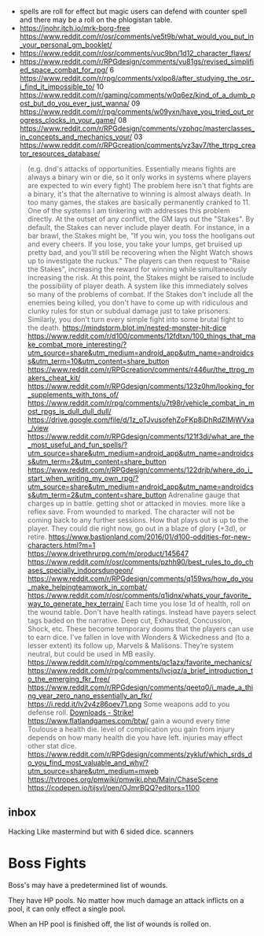 - spells are roll for effect but magic users can defend with counter spell and there may be a roll on the phlogistan table.
- https://jnohr.itch.io/mrk-borg-free
https://www.reddit.com/r/osr/comments/ve5t9b/what_would_you_put_in_your_personal_gm_booklet/
- https://www.reddit.com/r/osr/comments/vuc9bn/1d12_character_flaws/
- https://www.reddit.com/r/RPGdesign/comments/vu81gs/revised_simplified_space_combat_for_rpg/
6 https://www.reddit.com/r/rpg/comments/vxlpo8/after_studying_the_osr_i_find_it_impossible_to/
10 https://www.reddit.com/r/gaming/comments/w0q6ez/kind_of_a_dumb_post_but_do_you_ever_just_wanna/
09 https://www.reddit.com/r/rpg/comments/w09yxn/have_you_tried_out_progress_clocks_in_your_game/
08 https://www.reddit.com/r/RPGdesign/comments/vzphqc/masterclasses_in_concepts_and_mechanics_your/
03 https://www.reddit.com/r/RPGcreation/comments/vz3av7/the_ttrpg_creator_resources_database/
> (e.g. dnd's attacks of opportunities. Essentially means fights are always a binary win or die, so it only works in systems where players are expected to win every fight)
The problem here isn't that fights are a binary, it's that the alternative to winning is almost always death. In too many games, the stakes are basically permanently cranked to 11.
One of the systems I am tinkering with addresses this problem directly. At the outset of any conflict, the GM lays out the "Stakes". By default, the Stakes can never include player death. For instance, in a bar brawl, the Stakes might be, "If you win, you toss the hooligans out and every cheers. If you lose, you take your lumps, get bruised up pretty bad, and you'll still be recovering when the Night Watch shows up to investigate the ruckus." The players can then request to "Raise the Stakes", increasing the reward for winning while simultaneously increasing the risk. At this point, the Stakes might be raised to include the possibility of player death.
A system like this immediately solves so many of the problems of combat. If the Stakes don't include all the enemies being killed, you don't have to come up with ridiculous and clunky rules for stun or subdual damage just to take prisoners. Similarly, you don't turn every simple fight into some brutal fight to the death.
https://mindstorm.blot.im/nested-monster-hit-dice
https://www.reddit.com/r/d100/comments/12fdtxn/100_things_that_make_combat_more_interesting/?utm_source=share&utm_medium=android_app&utm_name=androidcss&utm_term=10&utm_content=share_button
https://www.reddit.com/r/RPGcreation/comments/r446ur/the_ttrpg_makers_cheat_kit/
https://www.reddit.com/r/RPGdesign/comments/123z0hm/looking_for_supplements_with_tons_of/
https://www.reddit.com/r/rpg/comments/u7t98r/vehicle_combat_in_most_rpgs_is_dull_dull_dull/
https://drive.google.com/file/d/1z_oTJvusofehZoFKp8iDhRdZlMjWVxa_/view
https://www.reddit.com/r/RPGdesign/comments/121f3di/what_are_the_most_useful_and_fun_spells/?utm_source=share&utm_medium=android_app&utm_name=androidcss&utm_term=2&utm_content=share_button
https://www.reddit.com/r/RPGdesign/comments/122drjb/where_do_i_start_when_writing_my_own_rpg/?utm_source=share&utm_medium=android_app&utm_name=androidcss&utm_term=2&utm_content=share_button
Adrenaline gauge that charges up in battle.
getting shot or attacked in movies. more like a reflex save.
From wounded to marked. The  character will not be coming back to any further sessions. How that plays out is up to the player. They  could die right now, go out in a blaze of glory (+3d), or retire.
https://www.bastionland.com/2016/01/d100-oddities-for-new-characters.html?m=1
https://www.drivethrurpg.com/m/product/145647
https://www.reddit.com/r/osr/comments/pzhh90/best_rules_to_do_chases_specially_indoorsdungeon/
https://www.reddit.com/r/RPGdesign/comments/q159ws/how_do_you_make_helpingteamwork_in_combat/
https://www.reddit.com/r/osr/comments/q1idnx/whats_your_favorite_way_to_generate_hex_terrain/
Each time you lose 1d of health, roll on the wound table. 
Don't have health ratings. Instead have payers select tags baded on the narrative. Deep cut, Exhausted, Concussion, Shock, etc. 
These become temporary dooms that the players can use to earn dice. 
I’ve fallen in love with Wonders & Wickedness and (to a lesser extent) its follow up, Marvels & Malisons. They’re system neutral, but could be used in MB easily.
https://www.reddit.com/r/rpg/comments/qc1azx/favorite_mechanics/
https://www.reddit.com/r/rpg/comments/lvcjqz/a_brief_introduction_to_the_emerging_fkr_free/
https://www.reddit.com/r/RPGdesign/comments/qeetq0/i_made_a_thing_year_zero_nano_essentially_an_fkr/
https://i.redd.it/lv2v4z86oev71.png
Some weapons add to you defense roll. 
[Downloads - Strike!](https://www.strikerpg.com/downloads.html)
https://www.flatlandgames.com/btw/
gain a wound every time Toulouse a health die. level of complication you gain from injury depends on how many health die you have left. injuries may effect other stat dice. 
https://www.reddit.com/r/RPGdesign/comments/zykluf/which_srds_do_you_find_most_valuable_and_why/?utm_source=share&utm_medium=mweb
https://tvtropes.org/pmwiki/pmwiki.php/Main/ChaseScene
https://codepen.io/tijsvl/pen/OJmrBQQ?editors=1100

## inbox
Hacking
Like mastermind but with 6 sided dice.
scanners

# Boss Fights

Boss's may have a predetermined list of wounds. 

They have HP pools. No matter how much damage an attack inflicts on a pool, it can only effect a single pool.

When an HP pool is finished off, the list of wounds is rolled on.

